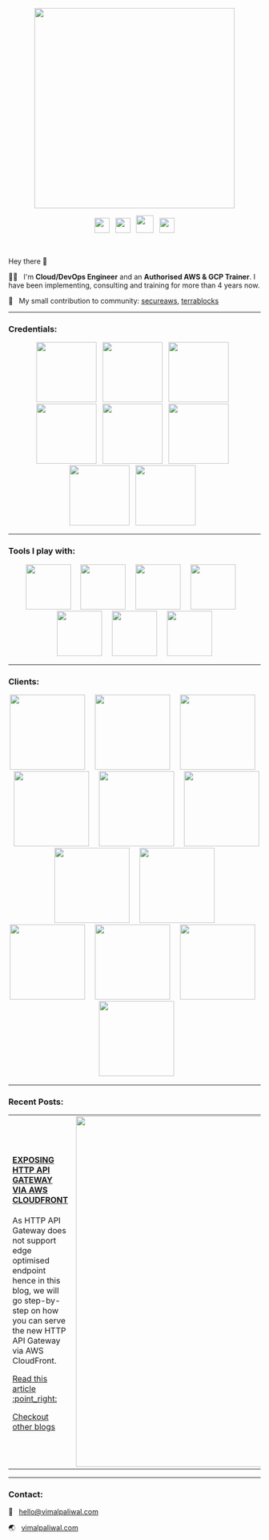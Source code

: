 <p align="center"><a href="https://vimalpaliwal.com"><img width=400 src="https://vimalpaliwal.com/images/logo.svg" /></a></p>

<p align="center"><a href="https://medium.com/@vimalpaliwal.com"><img width=30 src="https://upload.wikimedia.org/wikipedia/commons/e/ec/Medium_logo_Monogram.svg" /></a> &nbsp; <a href="https://linkedin.com/in/paliwalvimal"><img width=30 src="https://vimalpaliwal.com/images/linkedin.svg?1" /></a> &nbsp; <a href="https://www.youtube.com/channel/UCeeJwbuN9q5Fx0y47XK3hcA"><img width=35 src="https://vimalpaliwal.com/images/youtube.svg" /></a> &nbsp; <a href="https://github.com/terrablocks"><img width=30 src="https://vimalpaliwal.com/images/terrablocks.png" /></a></p>

<br/>

Hey there 👋

:man_technologist: &nbsp; I'm **Cloud/DevOps Engineer** and an **Authorised AWS & GCP Trainer**. I have been implementing, consulting and training for more than 4 years now.

:open_book: &nbsp; My small contribution to community: [secureaws](https://github.com/paliwalvimal/secureaws "secureaws"), [terrablocks](https://github.com/terrablocks "terrablocks")

***

### Credentials:
<p align="center">
    <img width=120 src="https://vimalpaliwal.com/images/certificates/aws-aai.png" /> &nbsp; 
    <img width=120 src="https://vimalpaliwal.com/images/certificates/aws-sap.png" /> &nbsp; 
    <img width=120 src="https://vimalpaliwal.com/images/certificates/aws-ss.png" /> &nbsp; 
    <img width=120 src="https://vimalpaliwal.com/images/certificates/aws-saa.png" /> &nbsp; 
    <img width=120 src="https://vimalpaliwal.com/images/certificates/aws-da.png" /> &nbsp; 
    <img width=120 src="https://vimalpaliwal.com/images/certificates/aws-soa.png" /> &nbsp; 
    <img width=120 src="https://vimalpaliwal.com/images/certificates/gcp-cca.png" /> &nbsp; 
    <img width=120 src="https://vimalpaliwal.com/images/certificates/gcp-cce.png" /> &nbsp; 
</p>

***

### Tools I play with:
<p align="center">
    <img width=90 src="https://vimalpaliwal.com/images/aws.png?1" /> &nbsp; &nbsp; 
    <img width=90 src="https://vimalpaliwal.com/images/terraform.png?3" /> &nbsp; &nbsp; 
    <img width=90 src="https://vimalpaliwal.com/images/k8s.png?1" /> &nbsp; &nbsp; 
    <img width=90 src="https://vimalpaliwal.com/images/gitlab.png?1" /> &nbsp; &nbsp; 
    <img width=90 src="https://vimalpaliwal.com/images/jenkins.png?1" /> &nbsp; &nbsp; 
    <img width=90 src="https://vimalpaliwal.com/images/bash.png?1" /> &nbsp; &nbsp; 
    <img width=90 src="https://vimalpaliwal.com/images/python.png?1" />
</p>

***

### Clients:
<p align="center">
    <img width=150 src="https://vimalpaliwal.com/images/clients/modus-create.png" /> &nbsp;  &nbsp; 
    <img width=150 src="https://vimalpaliwal.com/images/clients/toptal.png" /> &nbsp;  &nbsp; 
    <img width=150 src="https://vimalpaliwal.com/images/clients/coditas.png" /> &nbsp;  &nbsp; 
    <img width=150 src="https://vimalpaliwal.com/images/clients/trainocate.png" /> &nbsp;  &nbsp; 
    <img width=150 src="https://vimalpaliwal.com/images/clients/whizlabs.png" /> &nbsp;  &nbsp; 
    <img width=150 src="https://vimalpaliwal.com/images/clients/eximchain.png" /> &nbsp;  &nbsp; 
    <img width=150 src="https://vimalpaliwal.com/images/clients/greatlearning.png" /> &nbsp;  &nbsp; 
    <img width=150 src="https://vimalpaliwal.com/images/clients/ucb-bank.png" /> &nbsp;  &nbsp; 
    <img width=150 src="https://vimalpaliwal.com/images/clients/ge.png" /> &nbsp;  &nbsp; 
    <img width=150 src="https://vimalpaliwal.com/images/clients/mindtree.png" /> &nbsp;  &nbsp; 
    <img width=150 src="https://vimalpaliwal.com/images/clients/ltts.png" /> &nbsp;  &nbsp; 
    <img width=150 src="https://vimalpaliwal.com/images/clients/harman.svg" />
</p>

***

### Recent Posts:
<table>
    <tr>
        <td>
            <h4><a href="https://medium.com/@vimalpaliwal.com/how-to-expose-aws-http-api-gateway-via-aws-cloudfront-16383f45704b">EXPOSING HTTP API GATEWAY VIA AWS CLOUDFRONT</a></h4>
            <p>As HTTP API Gateway does not support edge optimised endpoint hence in this blog, we will go step-by-step on how you can serve the new HTTP API Gateway via AWS CloudFront.</p>
            <p><a href="https://medium.com/@vimalpaliwal.com/how-to-expose-aws-http-api-gateway-via-aws-cloudfront-16383f45704b">Read this article :point_right:</a></p>
            <p><a href="https://vimalpaliwal.com/#blogs">Checkout other blogs</a></p>
        </td>
        <td><a href="https://medium.com/@vimalpaliwal.com/how-to-expose-aws-http-api-gateway-via-aws-cloudfront-16383f45704b"><img width=700 src="https://vimalpaliwal.com/blog/2020/07/7b172efff6/blog-1.png" /></a></td>
    </tr>
</table>

***
### Contact:
:e-mail: &nbsp; [hello@vimalpaliwal.com](mailto:hello@vimalpaliwal.com)

:earth_asia: &nbsp; [vimalpaliwal.com](https://vimalpaliwal.com)

<!--
**paliwalvimal/paliwalvimal** is a ✨ _special_ ✨ repository because its `README.md` (this file) appears on your GitHub profile.

Here are some ideas to get you started:

- 🔭 I’m currently working on ...
- 🌱 I’m currently learning ...
- 👯 I’m looking to collaborate on ...
- 🤔 I’m looking for help with ...
- 💬 Ask me about ...
- 📫 How to reach me: ...
- 😄 Pronouns: ...
- ⚡ Fun fact: ...
-->
